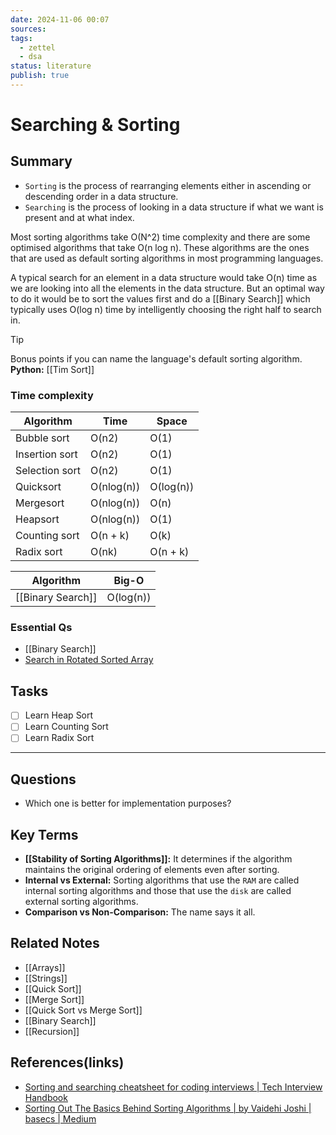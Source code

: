 ```yaml
---
date: 2024-11-06 00:07
sources: 
tags:
  - zettel
  - dsa
status: literature
publish: true
---
```

# Searching & Sorting

## Summary
- `Sorting` is the process of rearranging elements either in ascending or descending order in a data structure. 
- `Searching` is the process of looking in a data structure if what we want is present and at what index.

Most sorting algorithms take O(N^2) time complexity and there are some optimised algorithms that take O(n log n). These algorithms are the ones that are used as default sorting algorithms in most programming languages.

A typical search for an element in a data structure would take O(n) time as we are looking into all the elements in the data structure. But an optimal way to do it would be to sort the values first and do a [[Binary Search]] which typically uses O(log n) time by intelligently choosing the right half to search in.

> [!tip]
> Bonus points if you can name the language's default sorting algorithm. <br>
> **Python:** [[Tim Sort]]

### Time complexity

|Algorithm|Time|Space|
|---|---|---|
|Bubble sort|O(n2)|O(1)|
|Insertion sort|O(n2)|O(1)|
|Selection sort|O(n2)|O(1)|
|Quicksort|O(nlog(n))|O(log(n))|
|Mergesort|O(nlog(n))|O(n)|
|Heapsort|O(nlog(n))|O(1)|
|Counting sort|O(n + k)|O(k)|
|Radix sort|O(nk)|O(n + k)|

| Algorithm     | Big-O     |
| ------------- | --------- |
| [[Binary Search]] | O(log(n)) |

### Essential Qs
- [[Binary Search]]
- [Search in Rotated Sorted Array](https://github.com/Srikar-V675/DSA-Problems/blob/0c573923a912f903467d06e646b0a266d4e06d7b/Arrays%20%7C%20Strings/Medium/7.%20Search%20Rotated%20Array.md#L4)

## Tasks
- [ ] Learn Heap Sort
- [ ] Learn Counting Sort
- [ ] Learn Radix Sort

---
## Questions
- Which one is better for implementation purposes?

## Key Terms
- **[[Stability of Sorting Algorithms]]:** It determines if the algorithm maintains the original ordering of elements even after sorting.
- **Internal vs External:** Sorting algorithms that use the `RAM` are called internal sorting algorithms and those that use the `disk` are called external sorting algorithms.
- **Comparison vs Non-Comparison:** The name says it all.

## Related Notes
- [[Arrays]]
- [[Strings]]
- [[Quick Sort]]
- [[Merge Sort]]
- [[Quick Sort vs Merge Sort]]
- [[Binary Search]]
- [[Recursion]]

## References(links)
- [Sorting and searching cheatsheet for coding interviews | Tech Interview Handbook](https://www.techinterviewhandbook.org/algorithms/sorting-searching/)
- [Sorting Out The Basics Behind Sorting Algorithms | by Vaidehi Joshi | basecs | Medium](https://medium.com/basecs/sorting-out-the-basics-behind-sorting-algorithms-b0a032873add)
